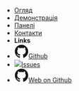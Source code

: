- [Огляд](getstarted)
- [Демонстрація](showcase)
- [Панелі](panels)
- [Контакти](contactus)
- **Links**
- [![](img/github.svg)Github](https://github.com/mkravchuk/solid-fix.com)
- [![](img/issues2.ico)Issues](https://github.com/mkravchuk/solid-fix.com/issues)
- [![](img/github.svg)Web on Github](https://mkravchuk.github.io/solid-fix.com/)
<!--
- **docsify themeable**
- [Introduction](docsify-themeable--introduction)
- [Quick Start](docsify-themeable--quick-start) 
- [Themes](docsify-themeable--themes)
- [Customization](docsify-themeable--customization)
- [Options](docsify-themeable--options)
- [Markdown](docsify-themeable--markdown)
- [Changelog](changelog)
- [DEBUG notes](notes)
-->